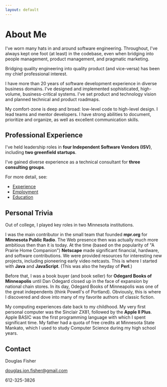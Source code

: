 ```yaml
---
layout: default
---
```


# About Me

I've worn many hats in and around software engineering. Throughout, I've always kept one foot (at least) in the codebase, even when bridging into people management, product management, and pragmatic marketing.

Bridging quality engineering into quality product (and vice-versa) has been my chief professional interest.

I have more than 20 years of software development experience in diverse business domains. I've designed and implemented sophisticated, high-volume, business-critical systems. I've set product and technology vision and planned technical and product roadmaps.

My comfort-zone is deep and broad: low-level code to high-level design. I lead teams and mentor developers. I have strong abilities to document, prioritize and organize, as well as excellent communication skills.

## Professional Experience

I've held leadership roles in **four Independent Software Vendors (ISV)**, including **two greenfield startups**.

I've gained diverse experience as a technical consultant for **three consulting groups**.

For more detail, see:

- [Experience](./)
- [Employment](../employment/employment.md)
- [Education](../education/education.md)

## Personal Trivia

Out of college, I played key roles in two Minnesota institutions.

I was the main contributor in the small team that founded **mpr.org** for **Minnesota Public Radio**. The Web presence then was actually much more ambitious then than it is today. At the time (based on the popularity of "A Prairie Home Companion") **Netscape** made significant financial, hardware, and software contributions. We were provided resources for interesting new projects, including pioneering early video netcasts. This is where I started with **Java** and **JavaScript**. (This was also the heyday of **Perl**.)

Before that, I was a book buyer (and book seller) for **Odegard Books of Minneapolis** until Dan Odegard closed up in the face of expansion by national chain stores. In its day, Odegard Books of Minneapolis was one of the great independents (think Powell's of Portland). Obviously, this is where I discovered and dove into many of my favorite authors of classic fiction.

My computing experiences date back to my childhood. My very first personal computer was the Sinclair ZX81, followed by the **Apple II Plus**. Apple BASIC was the first programming language with which I spent significant time. My father had a quota of free credits at Minnesota State Mankato, which I used to study Computer Science during my high school years.

## Contact

Douglas Fisher

douglas.jon.fisher@gmail.com

612-325-3826
